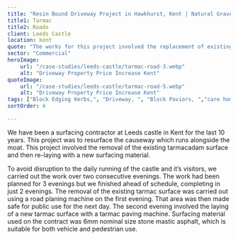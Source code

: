 ```yaml
---
title: "Resin Bound Driveway Project in Hawkhurst, Kent | Natural Gravel Surface Replacement"
title1: Tarmac 
title2: Roads
client: Leeds Castle
location: kent
quote: "The works for this project involved the replacement of existing concrete slab footpaths."
sector: "Commercial"
heroImage:
    url: "/case-studies/leeds-castle/tarmac-road-3.webp"
    alt: "Driveway Property Price Increase Kent"
quoteImage:
    url: "/case-studies/leeds-castle/tarmac-road-5.webp"
    alt: "Driveway Property Price Increase Kent"
tags: ["Block Edging Kerbs,", "Driveway, ", "Block Paviors, ","care home ",]
sortOrder: 4

---
```



We have been a surfacing contractor at Leeds castle in Kent for the last 10 years. This project was to resurface the causeway which runs alongside the moat. This project involved the removal of the existing tarmacadam surface and then re-laying with a new surfacing material.

To avoid disruption to the daily running of the castle and it’s visitors, we carried out the work over two consecutive evenings. The work had been planned for 3 evenings but we finished ahead of schedule, completing in just 2 evenings. The removal of the existing tarmac surface was carried out using a road planing machine on the first evening. That area was then made safe for public use for the next day. The second evening involved the laying of a new tarmac surface with a tarmac paving machine. Surfacing material used on the contract was 6mm nominal size stone mastic asphalt, which is suitable for both vehicle and pedestrian use.
